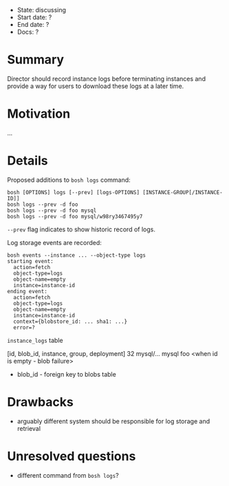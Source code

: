 - State: discussing
- Start date: ?
- End date: ?
- Docs: ?

# Summary

Director should record instance logs before terminating instances and provide a way for users to download these logs at a later time.

# Motivation

...

# Details

Proposed additions to `bosh logs` command:

```
bosh [OPTIONS] logs [--prev] [logs-OPTIONS] [INSTANCE-GROUP[/INSTANCE-ID]]
bosh logs --prev -d foo
bosh logs --prev -d foo mysql
bosh logs --prev -d foo mysql/w98ry3467495y7
```

<example output>

`--prev` flag indicates to show historic record of logs.

Log storage events are recorded:

```
bosh events --instance ... --object-type logs
starting event:
  action=fetch
  object-type=logs
  object-name=empty
  instance=instance-id
ending event:
  action=fetch
  object-type=logs
  object-name=empty
  instance=instance-id
  context={blobstore_id: ... sha1: ...}
  error=?
```

`instance_logs` table

[id, blob_id, instance, group, deployment]
32       mysql/... mysql  foo
<when id is empty - blob failure>

- blob_id - foreign key to blobs table

# Drawbacks

- arguably different system should be responsible for log storage and retrieval

# Unresolved questions

- different command from `bosh logs`?
